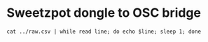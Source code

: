 # Sweetzpot dongle to OSC bridge

    cat ../raw.csv | while read line; do echo $line; sleep 1; done
